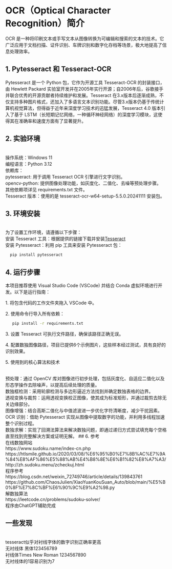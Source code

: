 # OCR（Optical Character Recognition）简介
OCR 是一种将印刷文本或手写文本从图像转换为可编辑和搜索的文本的技术。它广泛应用于文档扫描、证件识别、车牌识别和数字化存档等场景，极大地提高了信息处理效率。
## 1.	Pytesseract 和 Tesseract-OCR
Pytesseract 是一个 Python 包，它作为开源工具 Tesseract-OCR 的封装接口，由 Hewlett Packard 实验室开发并在2005年实行开源；自2006年后，谷歌接手并联合优秀的开源贡献者持续维护和发展。Tesseract 在3.x版本后逐渐成熟，不仅支持多种图片格式，还加入了多语言文本识别功能。尽管3.x版本仍基于传统计算机视觉算法，但得益于近年来深度学习技术的迅猛发展，Tesseract 4.0 版本引入了基于 LSTM（长短期记忆网络，一种循环神经网络）的深度学习模块，这使得其在准确率和速度方面有了显著提升。
## 2.	实验环境
<br>操作系统：Windows 11
<br>编程语言：Python 3.12
<br>依赖库：
<br>  pytesseract: 用于调用 Tesseract OCR 引擎进行文字识别。
<br>  opencv-python: 提供图像处理功能，如灰度化、二值化、去噪等预处理步骤。
<br>  其他依赖项详见 requirements.txt 文件。
<br>Tesseract 版本：使用的是 tesseract-ocr-w64-setup-5.5.0.20241111 安装包。
## 3.	环境安装
<br>为了设置工作环境，请遵循以下步骤：
<br>安装 Tesseract 工具：根据提供的链接下载并安装[Tesseract](https://github.com/tesseract-ocr/tesseract)
<br>安装 Pytesseract：利用 pip 工具来安装 Pytesseract 包：

```bash
  pip install pytesseract
```
## 4.	运行步骤
本项目推荐使用 Visual Studio Code (VSCode) 并结合 Conda 虚拟环境进行开发。以下是运行指南：
<p>1. 将包含代码的工作文件夹拖入 VSCode 中。</p>
<p>2. 使用命令行导入所有依赖：</p>

```bash
   pip install -r requirements.txt
```
<p>3. 设置 Tesseract 可执行文件路径，确保该路径正确无误。</p>
<p>4. 配置数独图像路径，项目已提供6个示例图片，这些样本经过测试，具有良好的识别效果。</p>
<p>5.	使用到的核心算法和技术</p>
<br>预处理：通过 OpenCV 库对图像进行初步处理，包括灰度化、自适应二值化以及形态学操作去除噪声，以提高后续处理的质量。
<br>数独框检测：采用轮廓检测与多边形逼近方法找到并确定数独表格的边界。
<br>透视变换与裁剪：运用透视变换校正图像，使其成为标准矩形，并通过裁剪去除无关边缘部分。
<br>图像增强：结合高斯二值化与中值滤波进一步优化字符清晰度，减少干扰因素。
<br>OCR 识别：借助 Pytesseract 实现从图像中提取数字的功能，并利用多线程加速整个识别过程。
<br>数独求解：实现了回溯法算法来解决数独问题，即通过递归方式尝试填充每个空格直至找到完整解决方案或证明无解。
## 6.	参考
<br>在线数独网站
<br>https://www.sudoku.name/index-cn.php
<br>https://htlsmile.github.io/2020/03/08/%E6%95%B0%E7%8B%AC%E7%9A%84%E8%AF%86%E5%88%AB%E4%B8%8E%E6%B1%82%E8%A7%A3/
<br>http://zh.sudoku.menu/zcheckuj.html
<br>程序参考
<br>https://blog.csdn.net/weixin_72749746/article/details/139843761
<br>https://github.com/ChaosJulien/XiaoYuanKouSuan_Auto/blob/main/%E5%B0%8F%E7%8C%BF%E6%90%9C%E9%A2%98.py
<br>解数独算法
<br>https://leetcode.cn/problems/sudoku-solver/
<br>程序由ChatGPT辅助完成

## 一些发现
<br>tesseract似乎对衬线字体的数字识别正确率更高
<br>无衬线体 黑体123456789
<br>衬线体Times New Roman 1234567890
<br>无衬线体的1容易识别为7
